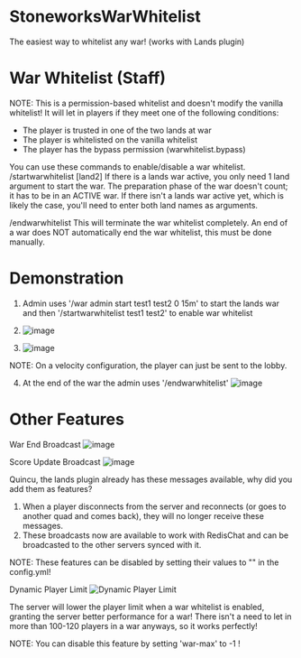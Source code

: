 # StoneworksWarWhitelist
The easiest way to whitelist any war! (works with Lands plugin)

# War Whitelist (Staff)

NOTE: This is a permission-based whitelist and doesn't modify the vanilla whitelist! It will let in players if they meet one of the following conditions:
- The player is trusted in one of the two lands at war
- The player is whitelisted on the vanilla whitelist
- The player has the bypass permission (warwhitelist.bypass)

You can use these commands to enable/disable a war whitelist.
/startwarwhitelist <land1> [land2]
If there is a lands war active, you only need 1 land argument to start the war. The preparation phase of the war doesn't count; it has to be in an ACTIVE war.
If there isn't a lands war active yet, which is likely the case, you'll need to enter both land names as arguments.

/endwarwhitelist 
This will terminate the war whitelist completely. An end of a war does NOT automatically end the war whitelist, this must be done manually.

# Demonstration
1. Admin uses '/war admin start test1 test2 0 15m' to start the lands war and then '/startwarwhitelist test1 test2' to enable war whitelist
   
2. ![image](https://github.com/user-attachments/assets/a266f51f-d0ab-446d-b5f7-843832543b7a)

3. ![image](https://github.com/user-attachments/assets/e6344935-8742-4e6d-9e49-eac66dbcf64b)

NOTE: On a velocity configuration, the player can just be sent to the lobby.

4. At the end of the war the admin uses '/endwarwhitelist' ![image](https://github.com/user-attachments/assets/d91a4c8c-1571-4551-a8db-8d5d139a199e)

# Other Features

War End Broadcast
![image](https://github.com/user-attachments/assets/b2cfea67-7be1-4779-af8c-9701dee9f877)

Score Update Broadcast
![image](https://github.com/user-attachments/assets/2d165faa-8eb5-4daa-9cce-21c9dca2d4b6)

Quincu, the lands plugin already has these messages available, why did you add them as features?

1. When a player disconnects from the server and reconnects (or goes to another quad and comes back), they will no longer receive these messages.
2. These broadcasts now are available to work with RedisChat and can be broadcasted to the other servers synced with it.

NOTE: These features can be disabled by setting their values to "" in the config.yml!

Dynamic Player Limit
![Dynamic Player Limit](https://github.com/user-attachments/assets/308a657b-4048-4e1d-b713-102af8f0cbe6)

The server will lower the player limit when a war whitelist is enabled, granting the server better performance for a war! There isn't a need to let in more than 100-120 players in a war anyways, so it works perfectly!

NOTE: You can disable this feature by setting 'war-max' to -1 !


